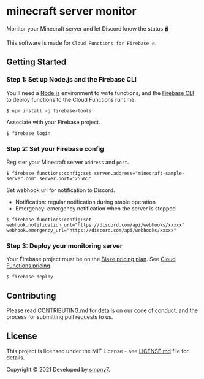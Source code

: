 # minecraft server monitor

Monitor your Minecraft server and let Discord know the status 🖥

This software is made for `Cloud Functions for Firebase 🔥`.


## Getting Started

### Step 1: Set up Node.js and the Firebase CLI
You'll need a [Node.js](https://nodejs.org) environment to write functions,
and the [Firebase CLI](https://firebase.google.com/docs/cli#setup_update_cli) to deploy functions to the Cloud Functions runtime.

```shell
$ npm install -g firebase-tools
```

Associate with your Firebase project.

```shell
$ firebase login
```


### Step 2: Set your Firebase config

Register your Minecraft server `address` and `port`.

```shell
$ firebase functions:config:set server.address="minecraft-sample-server.com" server.port="25565"
```

Set webhook url for notification to Discord.

- Notification: regular notification during stable operation
- Emergency: emergency notification when the server is stopped

```shell
$ firebase functions:config:set webhook.notification_url="https://discord.com/api/webhooks/xxxxx" webhook.emergency_url="https://discord.com/api/webhooks/xxxxx"
```


### Step 3: Deploy your monitoring server

Your Firebase project must be on the [Blaze pricing plan](https://firebase.google.com/pricing).
See [Cloud Functions pricing](https://firebase.google.com/support/faq#functions-pricing).

```shell
$ firebase deploy
```


## Contributing

Please read [CONTRIBUTING.md](https://github.com/smpny7/minecraft-server-monitor/blob/main/CONTRIBUTION.md) for details on our code of conduct, and the process for submitting pull requests to us.


## License

This project is licensed under the MIT License - see [LICENSE.md](https://github.com/smpny7/minecraft-server-monitor/blob/main/LICENCE) file for details.

Copyright &copy; 2021 Developed by [smpny7](https://github.com/smpny7).

